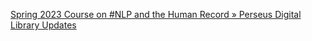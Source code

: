 [Spring 2023 Course on #NLP and the Human Record » Perseus Digital Library Updates ](https://qi.tc/qi/5778)